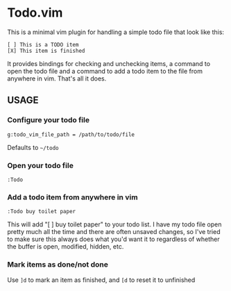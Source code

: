 # Todo.vim

This is a minimal vim plugin for handling a simple todo file that look like this:

    [ ] This is a TODO item
    [X] This item is finished

It provides bindings for checking and unchecking items, a command to open the todo file and a
command to add a todo item to the file from anywhere in vim. That's all it does.

## USAGE

### Configure your todo file

    g:todo_vim_file_path = /path/to/todo/file

Defaults to `~/todo`

### Open your todo file

    :Todo

### Add a todo item from anywhere in vim

    :Todo buy toilet paper

This will add "[ ] buy toilet paper" to your todo list. I have my todo file open pretty much all the
time and there are often unsaved changes, so I've tried to make sure this always does what you'd
want it to regardless of whether the buffer is open, modified, hidden, etc.

### Mark items as done/not done

Use `]d` to mark an item as finished, and `[d` to reset it to unfinished

